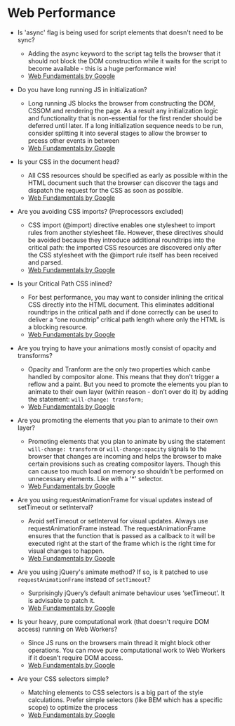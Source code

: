 # Web Performance

- Is 'async' flag is being used for script elements that doesn't need to be sync?
  - Adding the async keyword to the script tag tells the browser that it should not block the DOM construction while it waits for the script to become available - this is a huge performance win!
  - [Web Fundamentals by Google](https://developers.google.com/web/fundamentals/performance/critical-rendering-path/adding-interactivity-with-javascript?hl=en)

- Do you have long running JS in initialization?
  - Long running JS blocks the browser from constructing the DOM, CSSOM and rendering the page. As a result any initialization logic and functionality that is non-essential for the first render should be deferred until later. If a long initialization sequence needs to be run, consider splitting it into several stages to allow the browser to prcess other events in between
  - [Web Fundamentals by Google](https://developers.google.com/web/fundamentals/performance/critical-rendering-path/page-speed-rules-and-recommendations?hl=en)

- Is your CSS in the document head?
  - All CSS resources should be specified as early as possible within the HTML document such that the browser can discover the <link> tags and dispatch the request for the CSS as soon as possible.
  - [Web Fundamentals by Google](https://developers.google.com/web/fundamentals/performance/critical-rendering-path/page-speed-rules-and-recommendations?hl=en)

- Are you avoiding CSS imports? (Preprocessors excluded)
  - CSS import (@import) directive enables one stylesheet to import rules from another stylesheet file. However, these directives should be avoided because they introduce additional roundtrips into the critical path: the imported CSS resources are discovered only after the CSS stylesheet with the @import rule itself has been received and parsed.
  - [Web Fundamentals by Google](https://developers.google.com/web/fundamentals/performance/critical-rendering-path/page-speed-rules-and-recommendations?hl=en)

- Is your Critical Path CSS inlined?
  - For best performance, you may want to consider inlining the critical CSS directly into the HTML document. This eliminates additional roundtrips in the critical path and if done correctly can be used to deliver a “one roundtrip” critical path length where only the HTML is a blocking resource.
  - [Web Fundamentals by Google](https://developers.google.com/web/fundamentals/performance/critical-rendering-path/page-speed-rules-and-recommendations?hl=en)

- Are you trying to have your animations mostly consist of opacity and transforms?
  - Opacity and Tranform are the only two properties which canbe handled by compositor alone. This means that they don't trigger a reflow and a paint. But you need to promote the elements you plan to animate to their own layer (within reason - don’t over do it) by adding the statement: `will-change: transform;`
  - [Web Fundamentals by Google](https://developers.google.com/web/fundamentals/performance/rendering/stick-to-compositor-only-properties-and-manage-layer-count)

- Are you promoting the elements that you plan to animate to their own layer?
  - Promoting elements that you plan to animate by using the statement `will-change: transform` or `will-change:opacity` signals to the browser that changes are incoming and helps the browser to make certain provisions such as creating compositor layers. Though this can cause too much load on memory so shouldn't be performed on unnecessary elements. Like with a '*' selector.
  - [Web Fundamentals by Google](https://developers.google.com/web/fundamentals/performance/rendering/stick-to-compositor-only-properties-and-manage-layer-count)

- Are you using requestAnimationFrame for visual updates instead of setTimeout or setInterval?
  - Avoid setTimeout or setInterval for visual updates. Always use requestAnimationFrame instead. The requestAnimationFrame ensures that the function that is passed as a callback to it will be executed right at the start of the frame which is the right time for visual changes to happen. 
  - [Web Fundamentals by Google](https://developers.google.com/web/fundamentals/performance/rendering/optimize-javascript-execution?hl=en)

- Are you using jQuery's animate method? If so, is it patched to use `requestAnimationFrame` instead of `setTimeout`?
  - Surprisingly jQuery’s default animate behaviour uses ‘setTimeout’. It is advisable to patch it.
  - [Web Fundamentals by Google](https://developers.google.com/web/fundamentals/performance/rendering/optimize-javascript-execution?hl=en)

- Is your heavy, pure computational work (that doesn't require DOM access) running on Web Workers?
  - Since JS runs on the browsers main thread it might block other operations. You can move pure computational work to Web Workers if it doesn’t require DOM access. 
  - [Web Fundamentals by Google](https://developers.google.com/web/fundamentals/performance/rendering/optimize-javascript-execution?hl=en)

- Are your CSS selectors simple?
  - Matching elements to CSS selectors is a big part of the style calculations. Prefer simple selectors (like BEM which has a specific scope) to optimize the process
  - [Web Fundamentals by Google](https://developers.google.com/web/fundamentals/performance/rendering/reduce-the-scope-and-complexity-of-style-calculations?hl=en)
